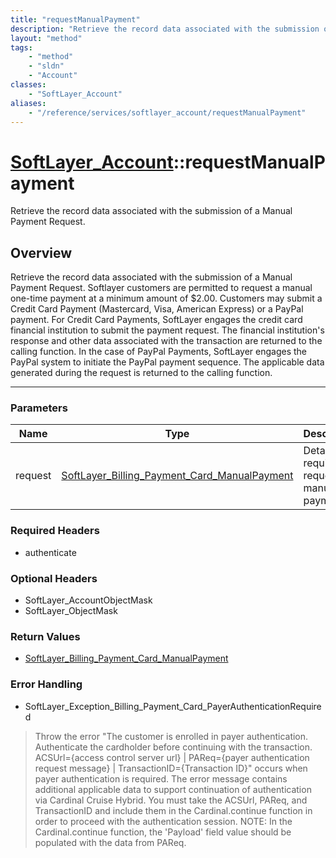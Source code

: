 ```yaml
---
title: "requestManualPayment"
description: "Retrieve the record data associated with the submission of a Manual Payment Request. Softlayer customers are permitted t... "
layout: "method"
tags:
    - "method"
    - "sldn"
    - "Account"
classes:
    - "SoftLayer_Account"
aliases:
    - "/reference/services/softlayer_account/requestManualPayment"
---
```

# [SoftLayer_Account](/reference/services/SoftLayer_Account)::requestManualPayment

Retrieve the record data associated with the submission of a Manual Payment Request.


## Overview 
Retrieve the record data associated with the submission of a Manual Payment Request. Softlayer customers are permitted to request a manual one-time payment at a minimum amount of $2.00. Customers may submit a Credit Card Payment (Mastercard, Visa, American Express) or a PayPal payment. For Credit Card Payments, SoftLayer engages the credit card financial institution to submit the payment request.  The financial institution's response and other data associated with the transaction are returned to the calling function.  In the case of PayPal Payments, SoftLayer engages the PayPal system to initiate the PayPal payment sequence.  The applicable data generated during the request is returned to the calling function. 

-----

### Parameters 
|Name | Type | Description |
| --- | --- | --- |
|request| <a href='/reference/datatypes/SoftLayer_Billing_Payment_Card_ManualPayment'>SoftLayer_Billing_Payment_Card_ManualPayment </a>| Details required to request a manual payment.|


### Required Headers
* authenticate


### Optional Headers
* SoftLayer_AccountObjectMask
* SoftLayer_ObjectMask

### Return Values
* <a href='/reference/datatypes/SoftLayer_Billing_Payment_Card_ManualPayment'>SoftLayer_Billing_Payment_Card_ManualPayment </a>



### Error Handling

* SoftLayer_Exception_Billing_Payment_Card_PayerAuthenticationRequired 

> Throw the error "The customer is enrolled in payer authentication. Authenticate the cardholder before continuing with the transaction. ACSUrl={access control server url} | PAReq={payer authentication request message} | TransactionID={Transaction ID}" occurs when payer authentication is required. The error message contains additional applicable data to support continuation of authentication via Cardinal Cruise Hybrid. You must take the ACSUrl, PAReq, and TransactionID and include them in the Cardinal.continue function in order to proceed with the authentication session. NOTE: In the Cardinal.continue function, the 'Payload' field value should be populated with the data from PAReq. 



